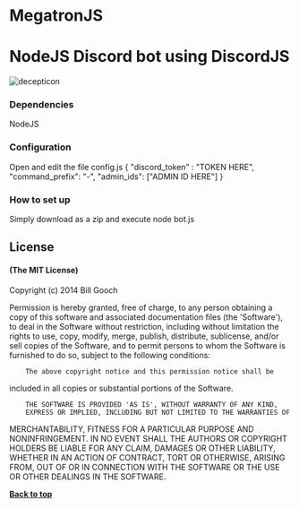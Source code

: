 # MegatronJS
# NodeJS Discord bot using DiscordJS

![decepticon](https://i.warosu.org/data/tg/img/0373/94/1421351379086.png)

### Dependencies
NodeJS

### Configuration
Open and edit the file config.js
{
    "discord_token" : "TOKEN HERE",
    "command_prefix": "-",
    "admin_ids": ["ADMIN ID HERE"]
}

### How to set up
Simply download as a zip
and execute node bot.js


## License

#### (The MIT License)

Copyright (c) 2014 Bill Gooch

Permission is hereby granted, free of charge, to any person obtaining
a copy of this software and associated documentation files (the
'Software'), to deal in the Software without restriction, including
without limitation the rights to use, copy, modify, merge, publish,
        distribute, sublicense, and/or sell copies of the Software, and to
permit persons to whom the Software is furnished to do so, subject to
the following conditions:

        The above copyright notice and this permission notice shall be
included in all copies or substantial portions of the Software.

        THE SOFTWARE IS PROVIDED 'AS IS', WITHOUT WARRANTY OF ANY KIND,
        EXPRESS OR IMPLIED, INCLUDING BUT NOT LIMITED TO THE WARRANTIES OF
MERCHANTABILITY, FITNESS FOR A PARTICULAR PURPOSE AND NONINFRINGEMENT.
        IN NO EVENT SHALL THE AUTHORS OR COPYRIGHT HOLDERS BE LIABLE FOR ANY
CLAIM, DAMAGES OR OTHER LIABILITY, WHETHER IN AN ACTION OF CONTRACT,
        TORT OR OTHERWISE, ARISING FROM, OUT OF OR IN CONNECTION WITH THE
SOFTWARE OR THE USE OR OTHER DEALINGS IN THE SOFTWARE.

**[Back to top](#table-of-contents)**
